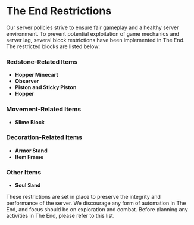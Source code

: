 # The End Restrictions

Our server policies strive to ensure fair gameplay and a healthy server environment. To prevent potential exploitation of game mechanics and server lag, several block restrictions have been implemented in The End. The restricted blocks are listed below:

### Redstone-Related Items

* **Hopper Minecart**
* **Observer**
* **Piston and Sticky Piston**
* **Hopper**

### Movement-Related Items

* **Slime Block**

### Decoration-Related Items

* **Armor Stand**
* **Item Frame**

### Other Items

* **Soul Sand**

These restrictions are set in place to preserve the integrity and performance of the server. We discourage any form of automation in The End, and focus should be on exploration and combat. Before planning any activities in The End, please refer to this list.
